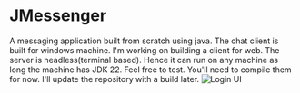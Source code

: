 # JMessenger
A messaging application built from scratch using java. The chat client is built for windows machine. I'm working on building a client for web. The server is headless(terminal based). Hence it can run on any machine as long the machine has JDK  22. 
Feel free to test. You'll need to compile them for now. I'll update the repository with a build later. 
![Login UI]([image_url](https://github.com/sanskarbhusal/JMessenger-Chat-App-/blob/main/images/login.png))

